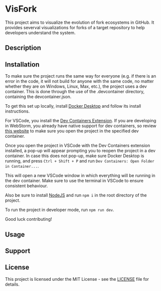 # VisFork
This project aims to visualize the evolution of fork ecosystems in GitHub. It provides severval visualizations for forks of a target repository to help developers understand the system.

## Description

## Installation
To make sure the project runs the same way for everyone (e.g. if there is an error in the code, it will not build for anyone with the same code, no matter whether they are on Windows, Linux, Max, etc.), the project uses a dev container. This is done through the use of the .devcontainer directory, containing the devcontainer.json.

To get this set up locally, install [Docker Desktop](https://www.docker.com/products/docker-desktop/) and follow its install instructions.

For VSCode, you install the [Dev Containers Extension](https://marketplace.visualstudio.com/items?itemName=ms-vscode-remote.remote-containers). If you are developing in WebStorm, you already have native support for dev containers, so review [this website](https://www.jetbrains.com/help/webstorm/start-dev-container-inside-ide.html) to make sure you open the project in the specified dev container.

Once you open the project in VSCode with the Dev Containers extension installed, a pop-up will appear prompting you to reopen the project in a dev container. In case this does not pop-up, make sure Docker Desktop is running, and press `Ctrl + Shift + P` and run `Dev Containers: Open Folder in Container...`.

This will open a new VSCode window in which everything will be running in the dev container. Make sure to use the terminal in VSCode to ensure consistent behaviour. 

Also be sure to install [NodeJS](https://nodejs.org/en) and run `npm i` in the root directory of the project.

To run the project in developer mode, run `npm run dev`.

Good luck contributing!

## Usage

## Support

## License
This project is licensed under the MIT License - see the [LICENSE](README.md) file for details.
